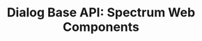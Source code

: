 ---
layout: api.njk
title: 'Dialog Base API: Spectrum Web Components'
displayName: Dialog Base
componentName: dialog-base
componentHeading: sp-dialog-base
tags:
- component-api
---